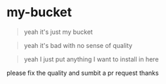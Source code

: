 # my-bucket
> yeah it's just my bucket

> yeah it's bad with no sense of quality

> yeah I just put anything I want to install in here

please fix the quality and sumbit a pr request thanks
